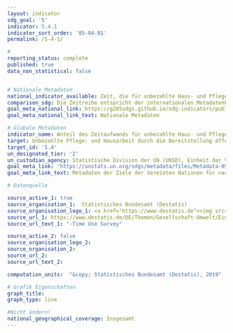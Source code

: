 ```yaml
---
layout: indicator
sdg_goal: '5'
indicator: 5.4.1
indicator_sort_order: '05-04-01'
permalink: /5-4-1/

#
reporting_status: complete
published: true
data_non_statistical: false


# Nationale Metadaten
national_indicator_available: Zeit, die für unbezahlte Haus- und Pflegearbeit aufgewendet wird
comparison_sdg: Die Zeitreihe entspricht der internationalen Metadatenbeschreibung.
goal_meta_national_link: https://g205sdgs.github.io/sdg-indicators/public/MetaDe/5.4.1.pdf
goal_meta_national_link_text: Nationale Metadaten

# Globale Metadaten
indicator_name: Anteil des Zeitaufwands für unbezahlte Haus- und Pflegearbeit, nach Geschlecht, Alter und Ort
target: Unbezahlte Pflege- und Hausarbeit durch die Bereitstellung öffentlicher Dienstleistungen und Infrastrukturen, Sozialschutzmaßnahmen und die Förderung geteilter Verantwortung innerhalb des Haushalts und der Familie entsprechend den nationalen Gegebenheiten anerkennen und wertschätzen
target_id: '5.4'
un_designated_tier: '2'
un_custodian_agency: Statistische Division der UN (UNSD), Einheit der Vereinten Nationen für Gleichstellung und Ermächtigung der Frauen (UN Women)
goal_meta_link: 'https://unstats.un.org/sdgs/metadata/files/Metadata-05-04-01.pdf'
goal_meta_link_text: Metadaten der Ziele der Vereinten Nationen für nachhaltige Entwicklung

# Datenquelle

source_active_1: true
source_organisation_1:  Statistisches Bundesamt (Destatis)
source_organisation_logo_1: <a href="https://www.destatis.de"><img src="https://g205sdgs.github.io/sdg-indicators/public/logos/destatis.png" alt="Logo Destatis" /></a>
source_url_1: https://www.destatis.de/DE/Themen/Gesellschaft-Umwelt/Einkommen-Konsum-Lebensbedingungen/Zeitverwendung/_inhalt.html
source_url_text_1: "-Time Use Survey"

source_active_2: false
source_organisation_logo_2:
source_organisation_2:
source_url_2:
source_url_text_2:

computation_units:  "&copy; Statistisches Bundesamt (Destatis), 2019"

# Grafik Eigenschaften
graph_title:
graph_type: line

#Nicht ändern!
national_geographical_coverage: Insgesamt
---
```

